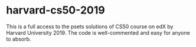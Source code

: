 # harvard-cs50-2019

This is a full access to the psets solutions of CS50 course on edX by Harvard University 2019. 
The code is well-commented and easy for anyone to absorb.
